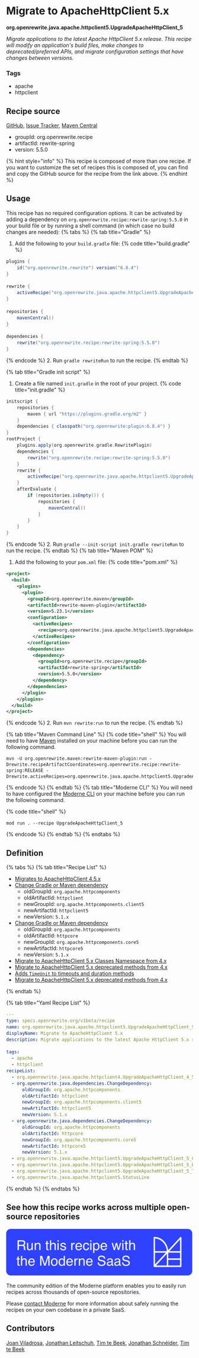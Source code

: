 # Migrate to ApacheHttpClient 5.x

**org.openrewrite.java.apache.httpclient5.UpgradeApacheHttpClient\_5**

_Migrate applications to the latest Apache HttpClient 5.x release. This recipe will modify an application's build files, make changes to deprecated/preferred APIs, and migrate configuration settings that have changes between versions._

### Tags

* apache
* httpclient

## Recipe source

[GitHub](https://github.com/openrewrite/rewrite-spring/blob/main/src/main/resources/META-INF/rewrite/apache-httpclient-5.yml), [Issue Tracker](https://github.com/openrewrite/rewrite-spring/issues), [Maven Central](https://central.sonatype.com/artifact/org.openrewrite.recipe/rewrite-spring/5.5.0/jar)

* groupId: org.openrewrite.recipe
* artifactId: rewrite-spring
* version: 5.5.0

{% hint style="info" %}
This recipe is composed of more than one recipe. If you want to customize the set of recipes this is composed of, you can find and copy the GitHub source for the recipe from the link above.
{% endhint %}

## Usage

This recipe has no required configuration options. It can be activated by adding a dependency on `org.openrewrite.recipe:rewrite-spring:5.5.0` in your build file or by running a shell command (in which case no build changes are needed): 
{% tabs %}
{% tab title="Gradle" %}
1. Add the following to your `build.gradle` file:
{% code title="build.gradle" %}
```groovy
plugins {
    id("org.openrewrite.rewrite") version("6.8.4")
}

rewrite {
    activeRecipe("org.openrewrite.java.apache.httpclient5.UpgradeApacheHttpClient_5")
}

repositories {
    mavenCentral()
}

dependencies {
    rewrite("org.openrewrite.recipe:rewrite-spring:5.5.0")
}
```
{% endcode %}
2. Run `gradle rewriteRun` to run the recipe.
{% endtab %}

{% tab title="Gradle init script" %}
1. Create a file named `init.gradle` in the root of your project.
{% code title="init.gradle" %}
```groovy
initscript {
    repositories {
        maven { url "https://plugins.gradle.org/m2" }
    }
    dependencies { classpath("org.openrewrite:plugin:6.8.4") }
}
rootProject {
    plugins.apply(org.openrewrite.gradle.RewritePlugin)
    dependencies {
        rewrite("org.openrewrite.recipe:rewrite-spring:5.5.0")
    }
    rewrite {
        activeRecipe("org.openrewrite.java.apache.httpclient5.UpgradeApacheHttpClient_5")
    }
    afterEvaluate {
        if (repositories.isEmpty()) {
            repositories {
                mavenCentral()
            }
        }
    }
}
```
{% endcode %}
2. Run `gradle --init-script init.gradle rewriteRun` to run the recipe.
{% endtab %}
{% tab title="Maven POM" %}
1. Add the following to your `pom.xml` file:
{% code title="pom.xml" %}
```xml
<project>
  <build>
    <plugins>
      <plugin>
        <groupId>org.openrewrite.maven</groupId>
        <artifactId>rewrite-maven-plugin</artifactId>
        <version>5.23.1</version>
        <configuration>
          <activeRecipes>
            <recipe>org.openrewrite.java.apache.httpclient5.UpgradeApacheHttpClient_5</recipe>
          </activeRecipes>
        </configuration>
        <dependencies>
          <dependency>
            <groupId>org.openrewrite.recipe</groupId>
            <artifactId>rewrite-spring</artifactId>
            <version>5.5.0</version>
          </dependency>
        </dependencies>
      </plugin>
    </plugins>
  </build>
</project>
```
{% endcode %}
2. Run `mvn rewrite:run` to run the recipe.
{% endtab %}

{% tab title="Maven Command Line" %}
{% code title="shell" %}
You will need to have [Maven](https://maven.apache.org/download.cgi) installed on your machine before you can run the following command.

```shell
mvn -U org.openrewrite.maven:rewrite-maven-plugin:run -Drewrite.recipeArtifactCoordinates=org.openrewrite.recipe:rewrite-spring:RELEASE -Drewrite.activeRecipes=org.openrewrite.java.apache.httpclient5.UpgradeApacheHttpClient_5
```
{% endcode %}
{% endtab %}
{% tab title="Moderne CLI" %}
You will need to have configured the [Moderne CLI](https://docs.moderne.io/moderne-cli/cli-intro) on your machine before you can run the following command.

{% code title="shell" %}
```shell
mod run . --recipe UpgradeApacheHttpClient_5
```
{% endcode %}
{% endtab %}
{% endtabs %}

## Definition

{% tabs %}
{% tab title="Recipe List" %}
* [Migrates to ApacheHttpClient 4.5.x](../../../java/apache/httpclient4/upgradeapachehttpclient_4_5.md)
* [Change Gradle or Maven dependency](../../../java/dependencies/changedependency.md)
  * oldGroupId: `org.apache.httpcomponents`
  * oldArtifactId: `httpclient`
  * newGroupId: `org.apache.httpcomponents.client5`
  * newArtifactId: `httpclient5`
  * newVersion: `5.1.x`
* [Change Gradle or Maven dependency](../../../java/dependencies/changedependency.md)
  * oldGroupId: `org.apache.httpcomponents`
  * oldArtifactId: `httpcore`
  * newGroupId: `org.apache.httpcomponents.core5`
  * newArtifactId: `httpcore5`
  * newVersion: `5.1.x`
* [Migrate to ApacheHttpClient 5.x Classes Namespace from 4.x](../../../java/apache/httpclient5/upgradeapachehttpclient_5_classmapping.md)
* [Migrate to ApacheHttpClient 5.x deprecated methods from 4.x](../../../java/apache/httpclient5/upgradeapachehttpclient_5_deprecatedmethods.md)
* [Adds `TimeUnit` to timeouts and duration methods](../../../java/apache/httpclient5/upgradeapachehttpclient_5_timeunit.md)
* [Migrate to ApacheHttpClient 5.x deprecated methods from 4.x](../../../java/apache/httpclient5/statusline.md)

{% endtab %}

{% tab title="Yaml Recipe List" %}
```yaml
---
type: specs.openrewrite.org/v1beta/recipe
name: org.openrewrite.java.apache.httpclient5.UpgradeApacheHttpClient_5
displayName: Migrate to ApacheHttpClient 5.x
description: Migrate applications to the latest Apache HttpClient 5.x release. This recipe will modify an application's build files, make changes to deprecated/preferred APIs, and migrate configuration settings that have changes between versions.

tags:
  - apache
  - httpclient
recipeList:
  - org.openrewrite.java.apache.httpclient4.UpgradeApacheHttpClient_4_5
  - org.openrewrite.java.dependencies.ChangeDependency:
      oldGroupId: org.apache.httpcomponents
      oldArtifactId: httpclient
      newGroupId: org.apache.httpcomponents.client5
      newArtifactId: httpclient5
      newVersion: 5.1.x
  - org.openrewrite.java.dependencies.ChangeDependency:
      oldGroupId: org.apache.httpcomponents
      oldArtifactId: httpcore
      newGroupId: org.apache.httpcomponents.core5
      newArtifactId: httpcore5
      newVersion: 5.1.x
  - org.openrewrite.java.apache.httpclient5.UpgradeApacheHttpClient_5_ClassMapping
  - org.openrewrite.java.apache.httpclient5.UpgradeApacheHttpClient_5_DeprecatedMethods
  - org.openrewrite.java.apache.httpclient5.UpgradeApacheHttpClient_5_TimeUnit
  - org.openrewrite.java.apache.httpclient5.StatusLine

```
{% endtab %}
{% endtabs %}

## See how this recipe works across multiple open-source repositories

[![Moderne Link Image](/.gitbook/assets/ModerneRecipeButton.png)](https://app.moderne.io/recipes/org.openrewrite.java.apache.httpclient5.UpgradeApacheHttpClient_5)

The community edition of the Moderne platform enables you to easily run recipes across thousands of open-source repositories.

Please [contact Moderne](https://moderne.io/product) for more information about safely running the recipes on your own codebase in a private SaaS.

## Contributors
[Joan Viladrosa](mailto:joan@moderne.io), [Jonathan Leitschuh](mailto:jonathan.leitschuh@gmail.com), [Tim te Beek](mailto:timtebeek@gmail.com), [Jonathan Schnéider](mailto:jkschneider@gmail.com), [Tim te Beek](mailto:tim@moderne.io)
